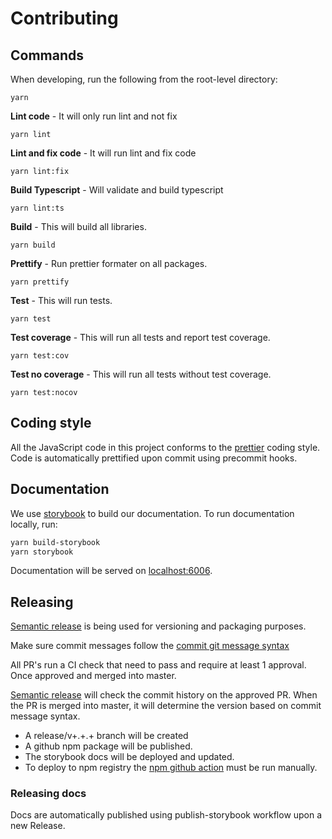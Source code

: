 # Contributing

## Commands

When developing, run the following from the root-level directory:

```shell
yarn
```

**Lint code** - It will only run lint and not fix

```shell
yarn lint
```

**Lint and fix code** - It will run lint and fix code

```shell
yarn lint:fix
```

**Build Typescript** - Will validate and build typescript

```shell
yarn lint:ts
```

**Build** - This will build all libraries.

```shell
yarn build
```

**Prettify** - Run prettier formater on all packages.

```shell
yarn prettify
```

**Test** - This will run tests.

```shell
yarn test
```

**Test coverage** - This will run all tests and report test coverage.

```shell
yarn test:cov
```

**Test no coverage** - This will run all tests without test coverage.

```shell
yarn test:nocov
```

## Coding style

All the JavaScript code in this project conforms to the [prettier](https://github.com/prettier/prettier) coding style. Code is automatically prettified upon commit using precommit hooks.

## Documentation

We use [storybook](https://storybook.js.org/) to build our documentation. To run documentation locally, run:

```bash
yarn build-storybook
yarn storybook
```

Documentation will be served on [localhost:6006](http://localhost:6006).


## Releasing

[Semantic release](https://github.com/semantic-release/semantic-release) is being used for versioning and packaging purposes.

Make sure commit messages follow the [commit git message syntax](./gitmessage)

All PR's run a CI check that need to pass and require at least 1 approval. Once approved and merged into master.

[Semantic release](https://github.com/semantic-release/semantic-release) will check the commit history on the approved PR. When the PR is merged into master, it will determine
the version based on commit message syntax. 
- A release/v+.+.+ branch will be created 
- A github npm package will be published. 
- The storybook docs will be deployed and updated.
- To deploy to npm registry the [npm github action](https://github.com/trixtateam/trixta-js/actions/workflows/npm.yml) must be run manually.

### Releasing docs

Docs are automatically published using publish-storybook workflow upon a new Release.

